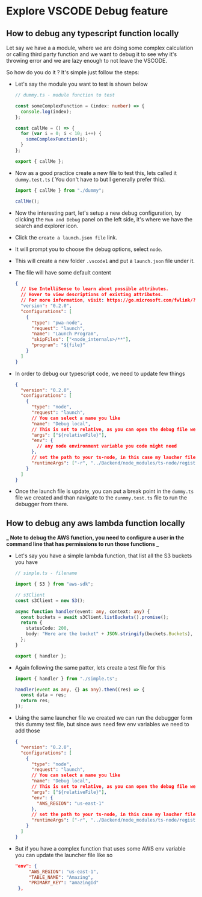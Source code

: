 # Explore VSCODE Debug feature

## How to debug any typescript function locally

Let say we have a a module, where we are doing some complex calculation or calling third party function and we want to debug it to see why it's throwing error and we are lazy enough to not leave the VSCODE.

So how do you do it ?
It's simple just follow the steps:

- Let's say the module you want to test is shown below

  ```ts
  // dummy.ts - module function to test

  const someComplexFunction = (index: number) => {
    console.log(index);
  };

  const callMe = () => {
    for (var i = 0; i < 10; i++) {
      someComplexFunction(i);
    }
  };

  export { callMe };
  ```

- Now as a good practice create a new file to test this, lets called it `dummy.test.ts` ( You don't have to but I generally prefer this).

  ```ts
  import { callMe } from "./dummy";

  callMe();
  ```

- Now the interesting part, let's setup a new debug configuration, by clicking the `Run and Debug` panel on the left side, it's where we have the search and explorer icon.
- Click the `create a launch.json file` link.
- It will prompt you to choose the debug options, select `node`.
- This will create a new folder `.vscode1` and put a `launch.json` file under it.
- The file will have some default content
  ```json
  {
    // Use IntelliSense to learn about possible attributes.
    // Hover to view descriptions of existing attributes.
    // For more information, visit: https://go.microsoft.com/fwlink/?linkid=830387
    "version": "0.2.0",
    "configurations": [
      {
        "type": "pwa-node",
        "request": "launch",
        "name": "Launch Program",
        "skipFiles": ["<node_internals>/**"],
        "program": "${file}"
      }
    ]
  }
  ```
- In order to debug our typescript code, we need to update few things
  ```json
  {
    "version": "0.2.0",
    "configurations": [
      {
        "type": "node",
        "request": "launch",
        // You can select a name you like
        "name": "Debug local",
        // This is set to relative, as you can open the debug file we craeted and run the debugger for it
        "args": ["${relativeFile}"],
        "env": {
          // any node environment variable you code might need
        },
        // set the path to your ts-node, in this case my laucher file was at root and the node modules inside the Backend folder
        "runtimeArgs": ["-r", "../Backend/node_modules/ts-node/register"]
      }
    ]
  }
  ```
- Once the launch file is update, you can put a break point in the `dummy.ts` file we created and than navigate to the `dunmmy.test.ts` file to run the debugger from there.

## How to debug any aws lambda function locally

**_ Note to debug the AWS function, you need to configure a user in the command line that has permissions to run those functions _**

- Let's say you have a simple lambda function, that list all the S3 buckets you have

  ```ts
  // simple.ts - filename

  import { S3 } from "aws-sdk";

  // s3Client
  const s3Client = new S3();

  async function handler(event: any, context: any) {
    const buckets = await s3Client.listBuckets().promise();
    return {
      statusCode: 200,
      body: "Here are the bucket" + JSON.stringify(buckets.Buckets),
    };
  }

  export { handler };
  ```

- Again following the same patter, lets create a test file for this

  ```ts
  import { handler } from "./simple.ts";

  handler(event as any, {} as any).then((res) => {
    const data = res;
    return res;
  });
  ```

- Using the same launcher file we created we can run the debugger form this dummy test file, but since aws need few env variables we need to add those
  ```json
  {
    "version": "0.2.0",
    "configurations": [
      {
        "type": "node",
        "request": "launch",
        // You can select a name you like
        "name": "Debug local",
        // This is set to relative, as you can open the debug file we craeted and run the debugger for it
        "args": ["${relativeFile}"],
        "env": {
          "AWS_REGION": "us-east-1"
        },
        // set the path to your ts-node, in this case my laucher file was at root and the node modules inside the Backend folder
        "runtimeArgs": ["-r", "../Backend/node_modules/ts-node/register"]
      }
    ]
  }
  ```
- But if you have a complex function that uses some AWS env variable you can update the launcher file like so
  ```json
  "env": {
       "AWS_REGION": "us-east-1",
       "TABLE_NAME": "Amazing",
       "PRIMARY_KEY": "amazingId"
   },
  ```
